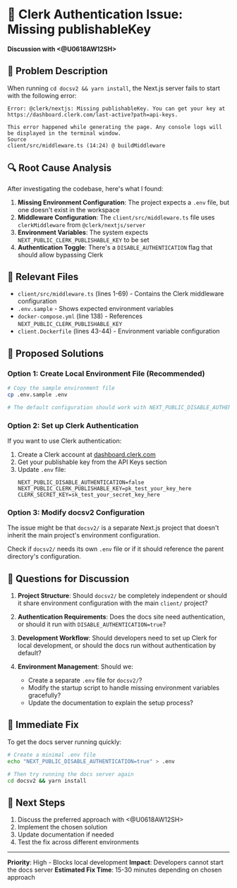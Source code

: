 # 🔐 Clerk Authentication Issue: Missing publishableKey

**Discussion with <@U0618AW12SH>**

## 🐛 Problem Description

When running `cd docsv2 && yarn install`, the Next.js server fails to start with the following error:

```
Error: @clerk/nextjs: Missing publishableKey. You can get your key at https://dashboard.clerk.com/last-active?path=api-keys.

This error happened while generating the page. Any console logs will be displayed in the terminal window.
Source
client/src/middleware.ts (14:24) @ buildMiddleware
```

## 🔍 Root Cause Analysis

After investigating the codebase, here's what I found:

1. **Missing Environment Configuration**: The project expects a `.env` file, but one doesn't exist in the workspace
2. **Middleware Configuration**: The `client/src/middleware.ts` file uses `clerkMiddleware` from `@clerk/nextjs/server`
3. **Environment Variables**: The system expects `NEXT_PUBLIC_CLERK_PUBLISHABLE_KEY` to be set
4. **Authentication Toggle**: There's a `DISABLE_AUTHENTICATION` flag that should allow bypassing Clerk

## 📁 Relevant Files

- `client/src/middleware.ts` (lines 1-69) - Contains the Clerk middleware configuration
- `.env.sample` - Shows expected environment variables
- `docker-compose.yml` (line 138) - References `NEXT_PUBLIC_CLERK_PUBLISHABLE_KEY`
- `client.Dockerfile` (lines 43-44) - Environment variable configuration

## 🔧 Proposed Solutions

### Option 1: Create Local Environment File (Recommended)
```bash
# Copy the sample environment file
cp .env.sample .env

# The default configuration should work with NEXT_PUBLIC_DISABLE_AUTHENTICATION=true
```

### Option 2: Set up Clerk Authentication
If you want to use Clerk authentication:

1. Create a Clerk account at [dashboard.clerk.com](https://dashboard.clerk.com)
2. Get your publishable key from the API Keys section
3. Update `.env` file:
   ```env
   NEXT_PUBLIC_DISABLE_AUTHENTICATION=false
   NEXT_PUBLIC_CLERK_PUBLISHABLE_KEY=pk_test_your_key_here
   CLERK_SECRET_KEY=sk_test_your_secret_key_here
   ```

### Option 3: Modify docsv2 Configuration
The issue might be that `docsv2/` is a separate Next.js project that doesn't inherit the main project's environment configuration.

Check if `docsv2/` needs its own `.env` file or if it should reference the parent directory's configuration.

## 🤔 Questions for Discussion

1. **Project Structure**: Should `docsv2/` be completely independent or should it share environment configuration with the main `client/` project?

2. **Authentication Requirements**: Does the docs site need authentication, or should it run with `DISABLE_AUTHENTICATION=true`?

3. **Development Workflow**: Should developers need to set up Clerk for local development, or should the docs run without authentication by default?

4. **Environment Management**: Should we:
   - Create a separate `.env` file for `docsv2/`?
   - Modify the startup script to handle missing environment variables gracefully?
   - Update the documentation to explain the setup process?

## 🚀 Immediate Fix

To get the docs server running quickly:

```bash
# Create a minimal .env file
echo "NEXT_PUBLIC_DISABLE_AUTHENTICATION=true" > .env

# Then try running the docs server again
cd docsv2 && yarn install
```

## 📝 Next Steps

1. Discuss the preferred approach with <@U0618AW12SH>
2. Implement the chosen solution
3. Update documentation if needed
4. Test the fix across different environments

---

**Priority**: High - Blocks local development
**Impact**: Developers cannot start the docs server
**Estimated Fix Time**: 15-30 minutes depending on chosen approach